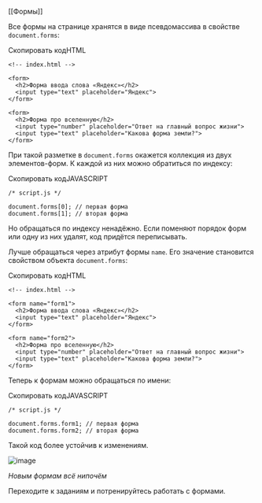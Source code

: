 [[Формы]]

Все формы на странице хранятся в виде псевдомассива в свойстве `document.forms`:

Скопировать кодHTML

```
<!-- index.html -->

<form>
  <h2>Форма ввода слова «Яндекс»</h2>
  <input type="text" placeholder="Яндекс">
</form>

<form>
  <h2>Форма про вселенную</h2>
  <input type="number" placeholder="Ответ на главный вопрос жизни">
  <input type="text" placeholder="Какова форма земли?">
</form> 
```

При такой разметке в `document.forms` окажется коллекция из двух элементов-форм. К каждой из них можно обратиться по индексу:

Скопировать кодJAVASCRIPT

```
/* script.js */

document.forms[0]; // первая форма
document.forms[1]; // вторая форма 
```

Но обращаться по индексу ненадёжно. Если поменяют порядок форм или одну из них удалят, код придётся переписывать.

Лучше обращаться через атрибут формы `name`. Его значение становится свойством объекта `document.forms`:

Скопировать кодHTML

```
<!-- index.html -->

<form name="form1">
  <h2>Форма ввода слова «Яндекс»</h2>
  <input type="text" placeholder="Яндекс">
</form>

<form name="form2">
  <h2>Форма про вселенную</h2>
  <input type="number" placeholder="Ответ на главный вопрос жизни">
  <input type="text" placeholder="Какова форма земли?">
</form> 
```

Теперь к формам можно обращаться по имени:

Скопировать кодJAVASCRIPT

```
/* script.js */

document.forms.form1; // первая форма
document.forms.form2; // вторая форма 
```

Такой код более устойчив к изменениям.

![image](https://pictures.s3.yandex.net/resources/actions___1__125_1588447461.png)

_Новым формам всё нипочём_

Переходите к заданиям и потренируйтесь работать с формами.